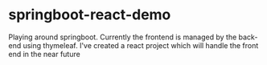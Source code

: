 # springboot-react-demo
Playing around springboot. Currently the frontend is managed by the back-end using thymeleaf. 
I've created a react project which will handle the front end in the near future

